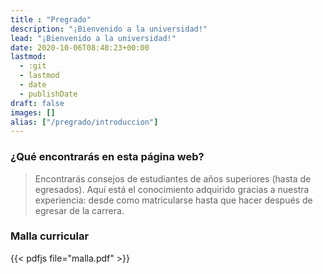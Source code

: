 ```yaml
---
title : "Pregrado"
description: "¡Bienvenido a la universidad!"
lead: "¡Bienvenido a la universidad!"
date: 2020-10-06T08:48:23+00:00
lastmod:
  - :git
  - lastmod
  - date
  - publishDate
draft: false
images: []
alias: ["/pregrado/introduccion"]
---
```


### ¿Qué encontrarás en esta página web?

> Encontrarás consejos de estudiantes de años superiores (hasta de egresados).
>Aquí está el conocimiento adquirido gracias a nuestra experiencia: desde como
>matricularse hasta que hacer después de egresar de la carrera.

### Malla curricular

{{< pdfjs file="malla.pdf" >}}
